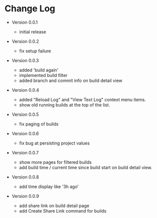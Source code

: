 # Change Log

* Version 0.0.1
  * initial release

* Version 0.0.2
  * fix setup failure

* Version 0.0.3
  * added 'build again'
  * implemented build filter
  * added branch and commit info on build detail view

* Version 0.0.4
  * added "Reload Log" and "View Text Log" context menu items.
  * show old running builds at the top of the list.

* Version 0.0.5
  * fix paging of builds

* Version 0.0.6
  * fix bug at persisting project values

* Version 0.0.7
  * show more pages for filtered builds
  * add build time / current time since build start on build detail view.

* Version 0.0.8
  * add time display like '3h ago'

* Version 0.0.9
  * add share link on build detail page
  * add Create Share Link command for builds
